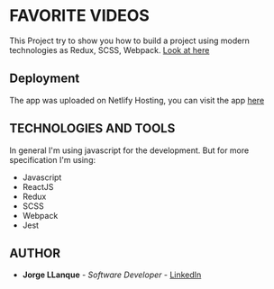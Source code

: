 # FAVORITE VIDEOS
This Project try to show you how to build a project using modern technologies as Redux, SCSS, Webpack. [Look at here](https://favoritevideos.netlify.app/)

## Deployment
 The app was uploaded on Netlify Hosting, you can visit the app [here](https://favoritevideos.netlify.app/)

## TECHNOLOGIES AND TOOLS
 In general I'm using javascript for the development. But for more specification I'm using:
 * Javascript
 * ReactJS
 * Redux
 * SCSS
 * Webpack
 * Jest

## AUTHOR
* **Jorge LLanque** - *Software Developer* - [LinkedIn](https://www.linkedin.com/in/jorgellanque)
